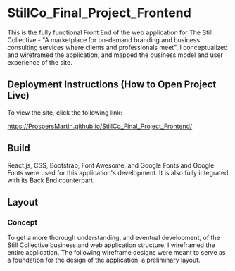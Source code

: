 # StillCo_Final_Project_Frontend
This is the fully functional Front End of the web application for The Still Collective - "A marketplace for on-demand branding and business consulting services where clients and professionals meet". I conceptualized and wireframed the application, and mapped the business model and user experience of the site.

## Deployment Instructions (How to Open Project Live)
To view the site, click the following link:

https://ProspersMartin.github.io/StillCo_Final_Project_Frontend/

## Build
  React.js, CSS, Bootstrap, Font Awesome, and Google Fonts and Google Fonts were used for this application's development. It is also fully integrated with its Back End counterpart.
  
## Layout

### Concept

  To get a more thorough understanding, and eventual development, of the Still Collective business and web application  structure, I wireframed the entire application. The following wireframe designs were meant to serve as a foundation for the design of the application, a preliminary layout.
